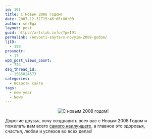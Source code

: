 ```yaml
---
id: 191
title: С Новым 2008 Годом!
date: 2007-12-31T15:46:05+00:00
author: serEga
layout: post
guid: http://artslab.info/?p=191
permalink: /novosti-sayta/s-novyim-2008-godom/
ljID:
  - 158
prosmotr:
  - 17
wpb_post_views_count:
  - 724
dsq_thread_id:
  - 1565024573
categories:
  - Новости сайта
tags:
  - new year
  - News
---
```

<p style="text-align: center">
  <img src="http://artslab.info/wp-content/christmas-tree-128x128.png" alt="С новым 2008 годом!" />
</p>

Дорогие друзья, хочу поздравить всех вас с Новым 2008 Годом и пожелать вам всего <a href="http://www.glatis.kz/tmp/2008.php" target="_blank">самого наилучшего</a>, а главное это здоровья, счастья, любви и успехов во всех делах!